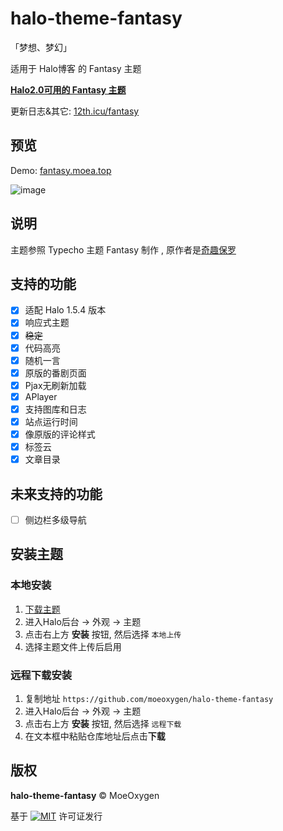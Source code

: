 # halo-theme-fantasy
「梦想、梦幻」

适用于 Halo博客 的 Fantasy 主题

**[Halo2.0可用的 Fantasy 主题](https://github.com/MoeOxygen/halo-theme-fantasy/tree/master)**

更新日志&其它: [12th.icu/fantasy](https://12th.icu/fantasy)

## 预览

Demo: [fantasy.moea.top](https://fantasy.moea.top)

![image](https://fantasy.moea.top/themes/Fantasy/screenshot.png)


## 说明

主题参照 Typecho 主题 Fantasy 制作 , 原作者是[奇趣保罗](https://paugram.com/)

## 支持的功能

- [x] 适配 Halo 1.5.4 版本
- [x] 响应式主题
- [x] ~~稳定~~
- [x] 代码高亮
- [x] 随机一言
- [x] 原版的番剧页面
- [x] Pjax无刷新加载
- [x] APlayer
- [x] 支持图库和日志
- [x] 站点运行时间
- [x] 像原版的评论样式
- [x] 标签云
- [x] 文章目录

## 未来支持的功能
- [ ] 侧边栏多级导航


## 安装主题

### 本地安装
1. [下载主题](https://github.com/moeoxygen/halo-theme-fantasy/releases)
2. 进入Halo后台 -> 外观 -> 主题
3. 点击右上方 **安装** 按钮, 然后选择 `本地上传`
4. 选择主题文件上传后启用

### 远程下载安装
1. 复制地址 `https://github.com/moeoxygen/halo-theme-fantasy`
2. 进入Halo后台 -> 外观 -> 主题
3. 点击右上方 **安装** 按钮, 然后选择 `远程下载`
4. 在文本框中粘贴仓库地址后点击**下载**

## 版权

**halo-theme-fantasy** &copy; MoeOxygen 

基于 [![MIT](https://img.shields.io/badge/license-MIT-orange.svg)](https://github.com/MoeOxygen/halo-theme-fantasy/blob/main/LICENSE) 许可证发行
